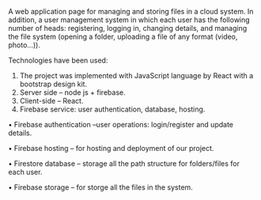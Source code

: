 A web application page for managing and storing files in a cloud system. In addition, a user management system in which each user has the following number of heads: registering, logging in, changing details, and managing the file system (opening a folder, uploading a file of any format (video, photo...)).
 
Technologies have been used:
1.	The project was implemented with JavaScript language by React with a bootstrap design kit.
2.	Server side –   node js + firebase.
3.	Client-side – React.
4.	Firebase service: user authentication, database, hosting.
   
   •	Firebase authentication –user operations: login/register and update details.

   •	Firebase hosting – for hosting and deployment of our project.

   •	Firestore database – storage all the path structure for folders/files for each user.
   
   •	Firebase storage – for storge all the files in the system.
